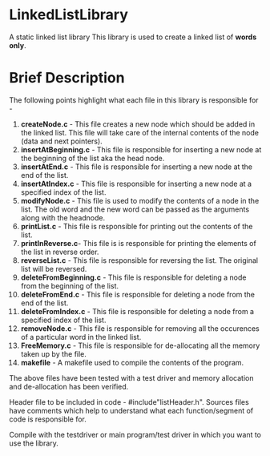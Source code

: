 # LinkedListLibrary
A static linked list library
This library is used to create a linked list of **words only**.

# Brief Description
The following points highlight what each file in this library is responsible for -

1. **createNode.c** - This file creates a new node which should be added in the linked list. This file will take care of the internal contents of the node (data and next pointers).
2. **insertAtBeginning.c** - This file is responsible for inserting a new node at the beginning of the list aka the head node.
3. **insertAtEnd.c** - This file is responsible for inserting a new node at the end of the list.
4. **insertAtIndex.c** - This file is responsible for inserting a new node at a specified index of the list.
5. **modifyNode.c** - This file is used to modify the contents of a node in the list. The old word and the new word can be passed as the arguments along with the headnode.
6. **printList.c** - This file is responsible for printing out the contents of the list.
7. **printInReverse.c**- This file is is responsible for printing the elements of the list in reverse order.
8. **reverseList.c** - This file is responsible for reversing the list. The original list will be reversed.
9. **deleteFromBeginning.c** - This file is responsible for deleting a node from the beginning of the list.
10. **deleteFromEnd.c** - This file is responsible for deleting a node from the end of the list.
11. **deleteFromIndex.c** - This file is responsible for deleting a node from a specified index of the list.
12. **removeNode.c** - This file is responsible for removing all the occurences of a particular word in the linked list.
13. **FreeMemory.c** - This file is responsible for de-allocating all the memory taken up by the file.
14. **makefile** - A makefile used to compile the contents of the program.

The above files have been tested with a test driver and memory allocation and de-allocation has been verified. 

Header file to be included in code - #include"listHeader.h". Sources files have comments which help to understand what each function/segment of code is responsible for.

Compile with the testdriver or main program/test driver in which you want to use the library.
